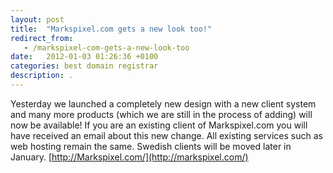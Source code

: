 ```yaml
---
layout: post
title:  "Markspixel.com gets a new look too!"
redirect_from:
   - /markspixel-com-gets-a-new-look-too
date:   2012-01-03 01:26:36 +0100
categories: best domain registrar
description: .
---
```


Yesterday we launched a completely new design with a new client system and many more products (which we are still in the process of adding) will now be available! If you are an existing client of Markspixel.com you will have received an email about this new change. All existing services such as web hosting remain the same. Swedish clients will be moved later in January. [http://Markspixel.com/](http://markspixel.com/)